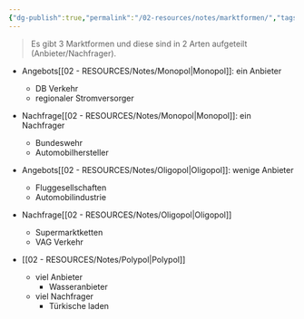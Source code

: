 ```yaml
---
{"dg-publish":true,"permalink":"/02-resources/notes/marktformen/","tags":["BWL"],"noteIcon":"","updated":"2025-09-05T10:12:30.634+02:00"}
---
```


>Es gibt 3 Marktformen und diese sind in 2 Arten aufgeteilt (Anbieter/Nachfrager).

- Angebots[[02 - RESOURCES/Notes/Monopol\|Monopol]]: ein Anbieter
	- DB Verkehr
	- regionaler Stromversorger
- Nachfrage[[02 - RESOURCES/Notes/Monopol\|Monopol]]: ein Nachfrager
	- Bundeswehr
	- Automobilhersteller

- Angebots[[02 - RESOURCES/Notes/Oligopol\|Oligopol]]: wenige Anbieter
	- Fluggesellschaften
	- Automobilindustrie
- Nachfrage[[02 - RESOURCES/Notes/Oligopol\|Oligopol]]
	- Supermarktketten
	- VAG Verkehr
	
- [[02 - RESOURCES/Notes/Polypol\|Polypol]]
	- viel Anbieter
		- Wasseranbieter
	- viel Nachfrager
		- Türkische laden